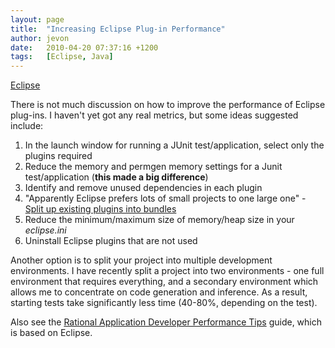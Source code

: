 ```yaml
---
layout: page
title:  "Increasing Eclipse Plug-in Performance"
author: jevon
date:   2010-04-20 07:37:16 +1200
tags:   [Eclipse, Java]
---
```


[Eclipse](Eclipse.md)

There is not much discussion on how to improve the performance of Eclipse plug-ins. I haven't yet got any real metrics, but some ideas suggested include:

1. In the launch window for running a JUnit test/application, select only the plugins required
1. Reduce the memory and permgen memory settings for a Junit test/application (**this made a big difference**)
1. Identify and remove unused dependencies in each plugin
1. "Apparently Eclipse prefers lots of small projects to one large one" - <a href="http://www.nagarro.com/blog/osgi-from-here-to-there-part-ii/">Split up existing plugins into bundles</a>
1. Reduce the minimum/maximum size of memory/heap size in your _eclipse.ini_
1. Uninstall Eclipse plugins that are not used

Another option is to split your project into multiple development environments. I have recently split a project into two environments - one full environment that requires everything, and a secondary environment which allows me to concentrate on code generation and inference. As a result, starting tests take significantly less time (40-80%, depending on the test).

Also see the <a href="http://www.ibm.com/developerworks/rational/library/05/517_radtip/">Rational Application Developer Performance Tips</a> guide, which is based on Eclipse.
